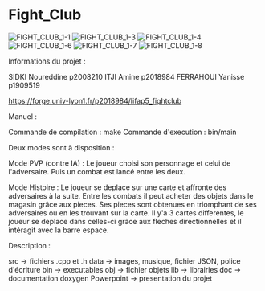 # Fight_Club

![FIGHT_CLUB_1-1](https://user-images.githubusercontent.com/123080902/216471904-16f9e6a3-5070-46a6-92f0-4cb6699342cd.jpg)
![FIGHT_CLUB_1-3](https://user-images.githubusercontent.com/123080902/216471938-1bd0f1a2-d86a-4050-b0e7-2d3e70b91240.jpg)
![FIGHT_CLUB_1-4](https://user-images.githubusercontent.com/123080902/216471958-246b6edc-8d4f-4a85-ad5e-a3837df5e52e.jpg)
![FIGHT_CLUB_1-6](https://user-images.githubusercontent.com/123080902/216472040-1e378e83-c267-40f1-ba59-3407b2952a8c.jpg)
![FIGHT_CLUB_1-7](https://user-images.githubusercontent.com/123080902/216472049-af7208b3-b3b5-4a49-9c75-0f57a1e44187.jpg)
![FIGHT_CLUB_1-8](https://user-images.githubusercontent.com/123080902/216472060-740d9bc8-c532-4257-986a-0ea7b801a079.jpg)


Informations du projet :

SIDKI Noureddine p2008210
ITJI Amine p2018984
FERRAHOUI Yanisse p1909519

https://forge.univ-lyon1.fr/p2018984/lifap5_fightclub


Manuel : 

Commande de compilation : make
Commande d'execution : bin/main

 
 Deux modes sont à disposition :
 
 Mode PVP (contre IA) : 
 Le joueur choisi son personnage et celui de l'adversaire.
 Puis un combat est lancé entre les deux.

Mode Histoire : 
Le joueur se deplace sur une carte et affronte des adversaires à la suite.
Entre les combats il peut acheter des objets dans le magasin grâce aux pieces.
Ses pieces sont obtenues en triomphant de ses adversaires ou en les trouvant sur la carte.
Il y'a 3 cartes differentes, le joueur se deplace dans celles-ci grâce aux fleches directionnelles et il intéragit avec la barre espace.

Description :

src -> fichiers .cpp et .h
data -> images, musique, fichier JSON, police d'écriture
bin -> executables
obj -> fichier objets
lib -> librairies
doc -> documentation doxygen
Powerpoint -> presentation du projet

